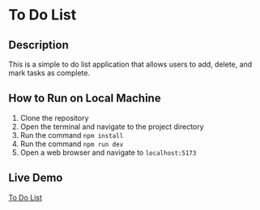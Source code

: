 # To Do List 

## Description
This is a simple to do list application that allows users to add, delete, and mark tasks as complete.

## How to Run on Local Machine
1. Clone the repository
2. Open the terminal and navigate to the project directory
3. Run the command `npm install`
4. Run the command `npm run dev`
5. Open a web browser and navigate to `localhost:5173`

## Live Demo
[To Do List](https://todo-app-quadb.vercel.app/)